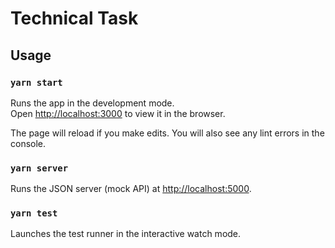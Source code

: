 # Technical Task

## Usage

### `yarn start`

Runs the app in the development mode.\
Open [http://localhost:3000](http://localhost:3000) to view it in the browser.

The page will reload if you make edits.
You will also see any lint errors in the console.

### `yarn server`

Runs the JSON server (mock API) at [http://localhost:5000](http://localhost:5000).

### `yarn test`

Launches the test runner in the interactive watch mode.
